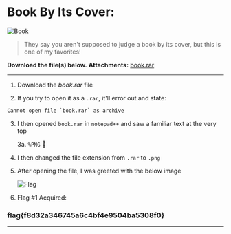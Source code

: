 # Book By Its Cover:
![Book](https://i.imgur.com/UAcWPX3.png)
> They say you aren't supposed to judge a book by its cover, but this is one of my favorites!  

**Download the file(s) below.**
**Attachments:** [book.rar](https://huntress.ctf.games/files/9c01905f2c4b6c78c6982fc45b0f3f32/book.rar?token=eyJ1c2VyX2lkIjozMDU4LCJ0ZWFtX2lkIjo0MzQsImZpbGVfaWQiOjE3fQ.ZR2IlA.hFcvOq0fFj9e6B6plTqib4se73M)

-----

1. Download the *book.rar* file

2. If you try to open it as a `.rar`, it'll error out and state:
> 
	Cannot open file `book.rar` as archive

3. I then opened `book.rar` in `notepad++` and saw a familiar text at the very top


	3a. `%PNG`

4.   I then changed the file extension from `.rar` to `.png`

5.  After opening the file, I was greeted with the below image

	![Flag](https://i.imgur.com/B1nRo88.png)
6.  Flag #1 Acquired:

### flag{f8d32a346745a6c4bf4e9504ba5308f0}


-----


